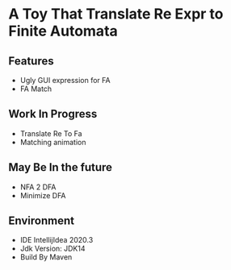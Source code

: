 # A Toy That Translate Re Expr to Finite Automata

## Features

- Ugly GUI expression for FA
- FA Match 

## Work In Progress

- Translate Re To Fa
- Matching animation

## May Be In the future

- NFA 2 DFA
- Minimize DFA 

## Environment

- IDE IntellijIdea 2020.3
- Jdk Version: JDK14
- Build By Maven
